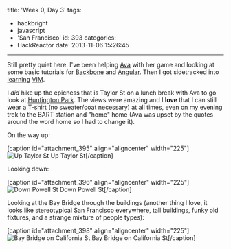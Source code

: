 title: 'Week 0, Day 3'
tags:
  - hackbright
  - javascript
  - 'San Francisco'
id: 393
categories:
  - HackReactor
date: 2013-11-06 15:26:45
---

Still pretty quiet here. I've been helping [Ava](http://avagoestohackbright.blogspot.com/) with her game and looking at some basic tutorials for [Backbone](http://coenraets.org/blog/2011/12/backbone-js-wine-cellar-tutorial-part-1-getting-started/) and [Angular](http://net.tutsplus.com/tutorials/javascript-ajax/building-a-web-app-from-scratch-in-angularjs/). Then I got sidetracked into [learning](http://www.openvim.com/tutorial.html) [VIM](http://www2.geog.ucl.ac.uk/~plewis/teaching/unix/vimtutor).

I _did_ hike up the epicness that is Taylor St on a lunch break with Ava to go look at [Huntington Park](https://plus.google.com/100448725560279017918/about?rfmt=s&amp;hl=en&amp;gl=us). The views were amazing and I **love** that I can still wear a T-shirt (no sweater/coat necessary) at all times, even on my evening trek to the BART station and <del>"home"</del> home (Ava was upset by the quotes around the word home so I had to change it).

On the way up:

[caption id="attachment_395" align="aligncenter" width="225"]![Up Taylor St](http://leaena.com/wp-content/uploads/2013/11/2013-11-06-12.41.53-225x300.jpg) Up Taylor St[/caption]

Looking down:

[caption id="attachment_396" align="aligncenter" width="225"]![Down Powell St](http://leaena.com/wp-content/uploads/2013/11/2013-11-06-12.48.19-225x300.jpg) Down Powell St[/caption]

Looking at the Bay Bridge through the buildings (another thing I love, it looks like stereotypical San Francisco everywhere, tall buildings, funky old fixtures, and a strange mixture of people types):

[caption id="attachment_398" align="aligncenter" width="225"]![Bay Bridge on California St](http://leaena.com/wp-content/uploads/2013/11/2013-11-06-12.47.39-225x300.jpg) Bay Bridge on California St[/caption]